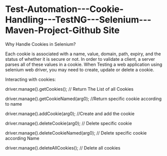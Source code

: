 # Test-Automation---Cookie-Handling---TestNG---Selenium---Maven-Project-Github Site

Why Handle Cookies in Selenium? 

Each cookie is associated with a name, value, domain, path, expiry, and the status of whether it is secure or not. In order to validate a client, a server parses all of these values in a cookie.  When Testing a web application using selenium web driver, you may need to create, update or delete a cookie.

Interacting with cookies:

driver.manage().getCookies();   // Return The List of all Cookies

driver.manage().getCookieNamed(arg0);  //Return specific cookie according to name

driver.manage().addCookie(arg0);   //Create and add the cookie

driver.manage().deleteCookie(arg0);  // Delete specific cookie

driver.manage().deleteCookieNamed(arg0); // Delete specific cookie according Name

driver.manage().deleteAllCookies();  // Delete all cookies
